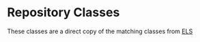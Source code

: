 # Repository Classes
These classes are a direct copy of the matching
classes from [ELS](https://github.com/GrokSoft/ELS)

